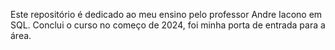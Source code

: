 Este repositório é dedicado ao meu ensino pelo professor Andre Iacono em SQL.
Conclui o curso no começo de 2024, foi minha porta de entrada para a área.
